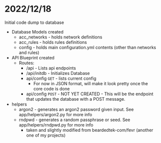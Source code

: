 # 2022/12/18
Initial code dump to database
- Database Models created
    - acc_networks - holds network definitions
    - acc_rules - holds rules definitions
    - config - holds main configuration.yml contents (other than networks and rules)
- API Blueprint created
    - Routes:
        - /api - Lists api endpoints
        - /api/initdb - Initializes Database
        - api/config `GET` - lists current config
            - For now in JSON format, will make it look pretty once the core code is done
        - api/config `POST` - NOT YET CREATED - This will be the endpoint that updates the database with a POST message.
- helpers
    - argon2 - generates an argon2 password given input.  See app/helpers/argon2.py for more info
    - rndpwd - generates a random passphrase or seed. See app/helpers/rndpwd.py for more info
        - taken and slightly modified from beardedtek-com/fevr (another one of my projects)
